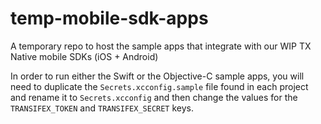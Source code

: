 # temp-mobile-sdk-apps
A temporary repo to host the sample apps that integrate with our WIP TX Native mobile SDKs (iOS + Android)

In order to run either the Swift or the Objective-C sample apps, you will need to duplicate
the `Secrets.xcconfig.sample` file found in each project and rename it to `Secrets.xcconfig` and then 
change the values for the `TRANSIFEX_TOKEN` and `TRANSIFEX_SECRET` keys.
